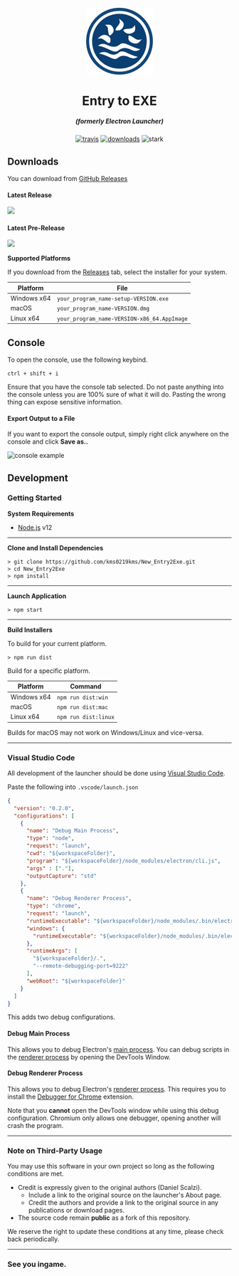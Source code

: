 <p align="center"><img src="./app/assets/images/SealCircle.png" width="150px" height="150px" alt="aventium softworks"></p>

<h1 align="center">Entry to EXE</h1>

<em><h5 align="center">(formerly Electron Launcher)</h5></em>

[<p align="center"><img src="https://img.shields.io/travis/kms0219kms/New_Entry2Exe.svg?style=for-the-badge" alt="travis">](https://travis-ci.org/kms0219kms/New_Entry2Exe) [<img src="https://img.shields.io/github/downloads/kms0219kms/New_Entry2Exe/total.svg?style=for-the-badge" alt="downloads">](https://github.com/kms0219kms/New_Entry2Exe/releases) <img src="https://forthebadge.com/images/badges/winter-is-coming.svg"  height="28px" alt="stark"></p>

## Downloads

You can download from [GitHub Releases](https://github.com/kms0219kms/New_Entry2Exe/releases)

#### Latest Release

[![](https://img.shields.io/github/release/kms0219kms/New_Entry2Exe.svg?style=flat-square)](https://github.com/kms0219kms/New_Entry2Exe/releases/latest)

#### Latest Pre-Release
[![](https://img.shields.io/github/release/kms0219kms/New_Entry2Exe/all.svg?style=flat-square)](https://github.com/kms0219kms/New_Entry2Exe/releases)

**Supported Platforms**

If you download from the [Releases](https://github.com/kms0219kms/New_Entry2Exe/releases) tab, select the installer for your system.

| Platform | File |
| -------- | ---- |
| Windows x64 | `your_program_name-setup-VERSION.exe` |
| macOS | `your_program_name-VERSION.dmg` |
| Linux x64 | `your_program_name-VERSION-x86_64.AppImage` |

## Console

To open the console, use the following keybind.

```console
ctrl + shift + i
```

Ensure that you have the console tab selected. Do not paste anything into the console unless you are 100% sure of what it will do. Pasting the wrong thing can expose sensitive information.

#### Export Output to a File

If you want to export the console output, simply right click anywhere on the console and click **Save as..**

![console example](https://i.imgur.com/T5e73jP.png)


## Development

### Getting Started

**System Requirements**

* [Node.js][nodejs] v12

---

**Clone and Install Dependencies**

```console
> git clone https://github.com/kms0219kms/New_Entry2Exe.git
> cd New_Entry2Exe
> npm install
```

---

**Launch Application**

```console
> npm start
```

---

**Build Installers**

To build for your current platform.

```console
> npm run dist
```

Build for a specific platform.

| Platform    | Command              |
| ----------- | -------------------- |
| Windows x64 | `npm run dist:win`   |
| macOS       | `npm run dist:mac`   |
| Linux x64   | `npm run dist:linux` |

Builds for macOS may not work on Windows/Linux and vice-versa.

---

### Visual Studio Code

All development of the launcher should be done using [Visual Studio Code][vscode].

Paste the following into `.vscode/launch.json`

```JSON
{
  "version": "0.2.0",
  "configurations": [
    {
      "name": "Debug Main Process",
      "type": "node",
      "request": "launch",
      "cwd": "${workspaceFolder}",
      "program": "${workspaceFolder}/node_modules/electron/cli.js",
      "args" : ["."],
      "outputCapture": "std"
    },
    {
      "name": "Debug Renderer Process",
      "type": "chrome",
      "request": "launch",
      "runtimeExecutable": "${workspaceFolder}/node_modules/.bin/electron",
      "windows": {
        "runtimeExecutable": "${workspaceFolder}/node_modules/.bin/electron.cmd"
      },
      "runtimeArgs": [
        "${workspaceFolder}/.",
        "--remote-debugging-port=9222"
      ],
      "webRoot": "${workspaceFolder}"
    }
  ]
}
```

This adds two debug configurations.

#### Debug Main Process

This allows you to debug Electron's [main process][mainprocess]. You can debug scripts in the [renderer process][rendererprocess] by opening the DevTools Window.

#### Debug Renderer Process

This allows you to debug Electron's [renderer process][rendererprocess]. This requires you to install the [Debugger for Chrome][chromedebugger] extension.

Note that you **cannot** open the DevTools window while using this debug configuration. Chromium only allows one debugger, opening another will crash the program.

---

### Note on Third-Party Usage

You may use this software in your own project so long as the following conditions are met.

* Credit is expressly given to the original authors (Daniel Scalzi).
  * Include a link to the original source on the launcher's About page.
  * Credit the authors and provide a link to the original source in any publications or download pages.
* The source code remain **public** as a fork of this repository.

We reserve the right to update these conditions at any time, please check back periodically.

---

### See you ingame.


[nodejs]: https://nodejs.org/en/ 'Node.js'
[vscode]: https://code.visualstudio.com/ 'Visual Studio Code'
[mainprocess]: https://electronjs.org/docs/tutorial/application-architecture#main-and-renderer-processes 'Main Process'
[rendererprocess]: https://electronjs.org/docs/tutorial/application-architecture#main-and-renderer-processes 'Renderer Process'
[chromedebugger]: https://marketplace.visualstudio.com/items?itemName=msjsdiag.debugger-for-chrome 'Debugger for Chrome'
[discord]: https://discord.gg/zNWUXdt 'Discord'
[wiki]: https://github.com/dscalzi/HeliosLauncher/wiki 'wiki'
[nebula]: https://github.com/dscalzi/Nebula 'dscalzi/Nebula'
[v2branch]: https://github.com/dscalzi/HeliosLauncher/tree/ts-refactor 'v2 branch'
